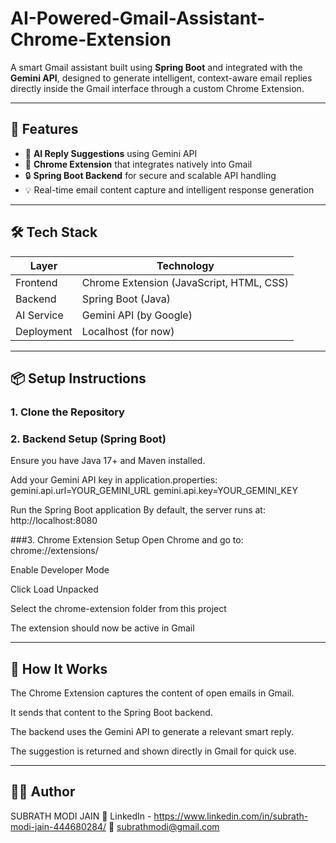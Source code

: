# AI-Powered-Gmail-Assistant-Chrome-Extension

A smart Gmail assistant built using **Spring Boot** and integrated with the **Gemini API**, designed to generate intelligent, context-aware email replies directly inside the Gmail interface through a custom Chrome Extension.

---

## 🚀 Features

- 🧠 **AI Reply Suggestions** using Gemini API
- 🔌 **Chrome Extension** that integrates natively into Gmail
- 🔒 **Spring Boot Backend** for secure and scalable API handling
- 💡 Real-time email content capture and intelligent response generation

---

## 🛠️ Tech Stack

| Layer        | Technology          |
|--------------|---------------------|
| Frontend     | Chrome Extension (JavaScript, HTML, CSS) |
| Backend      | Spring Boot (Java)  |
| AI Service   | Gemini API (by Google) |
| Deployment   | Localhost (for now) |

---

## 📦 Setup Instructions

### 1. Clone the Repository

### 2. Backend Setup (Spring Boot)
Ensure you have Java 17+ and Maven installed.

Add your Gemini API key in application.properties:
gemini.api.url=YOUR_GEMINI_URL
gemini.api.key=YOUR_GEMINI_KEY

Run the Spring Boot application
By default, the server runs at: http://localhost:8080

###3. Chrome Extension Setup
Open Chrome and go to: chrome://extensions/

Enable Developer Mode

Click Load Unpacked

Select the chrome-extension folder from this project

The extension should now be active in Gmail

---

## 🧪 How It Works
The Chrome Extension captures the content of open emails in Gmail.

It sends that content to the Spring Boot backend.

The backend uses the Gemini API to generate a relevant smart reply.

The suggestion is returned and shown directly in Gmail for quick use.

---

## 🙋‍♂️ Author
SUBRATH MODI JAIN
🔗 LinkedIn - https://www.linkedin.com/in/subrath-modi-jain-444680284/
📧 subrathmodi@gmail.com
